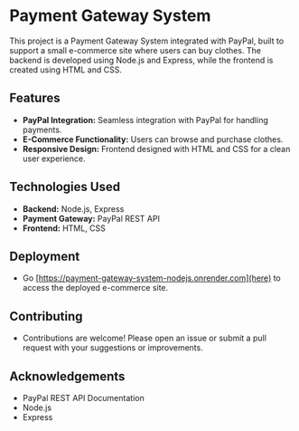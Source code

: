 # Payment Gateway System

This project is a Payment Gateway System integrated with PayPal, built to support a small e-commerce site where users can buy clothes. The backend is developed using Node.js and Express, while the frontend is created using HTML and CSS.

## Features

- **PayPal Integration:** Seamless integration with PayPal for handling payments.
- **E-Commerce Functionality:** Users can browse and purchase clothes.
- **Responsive Design:** Frontend designed with HTML and CSS for a clean user experience.

## Technologies Used

- **Backend:** Node.js, Express
- **Payment Gateway:** PayPal REST API
- **Frontend:** HTML, CSS

## Deployment

- Go [https://payment-gateway-system-nodejs.onrender.com](here) to access the deployed e-commerce site.

## Contributing

- Contributions are welcome! Please open an issue or submit a pull request with your suggestions or improvements.

## Acknowledgements

- PayPal REST API Documentation
- Node.js
- Express
